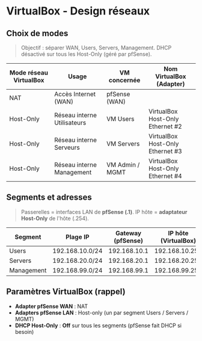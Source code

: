 # VirtualBox - Design réseaux

## Choix de modes

> Objectif : séparer WAN, Users, Servers, Management. DHCP désactivé sur tous les Host-Only (géré par pfSense).

| Mode réseau VirtualBox | Usage                       | VM concernée    | Nom VirtualBox (Adapter)         |
| ---------------------- | --------------------------- | --------------- | -------------------------------- |
| NAT                    | Accès Internet (WAN)        | pfSense (WAN)   |
| Host-Only              | Réseau interne Utilisateurs | VM Users        | VirtualBox Host-Only Ethernet #2 |
| Host-Only              | Réseau interne Serveurs     | VM Servers      | VirtualBox Host-Only Ethernet #3 |
| Host-Only              | Réseau interne Management   | VM Admin / MGMT | VirtualBox Host-Only Ethernet #4 |

## Segments et adresses

> Passerelles = interfaces LAN de **pfSense (.1)**. IP hôte = **adaptateur Host-Only** de l'hôte (.254).

| Segment    | Plage IP        | Gateway (pfSense) | IP hôte (VirtualBox) |
| ---------- | --------------- | ----------------- | -------------------- |
| Users      | 192.168.10.0/24 | 192.168.10.1      | 192.168.10.254       |
| Servers    | 192.168.20.0/24 | 192.168.20.1      | 192.168.20.254       |
| Management | 192.168.99.0/24 | 192.168.99.1      | 192.168.99.254       |

## Paramètres VirtualBox (rappel)

- **Adapter pfSense WAN** : NAT
- **Adapters pfSense LAN** : Host-only (un par segment Users / Servers / MGMT)
- **DHCP Host-Only** : **Off** sur tous les segments (pfSense fait DHCP si besoin)
